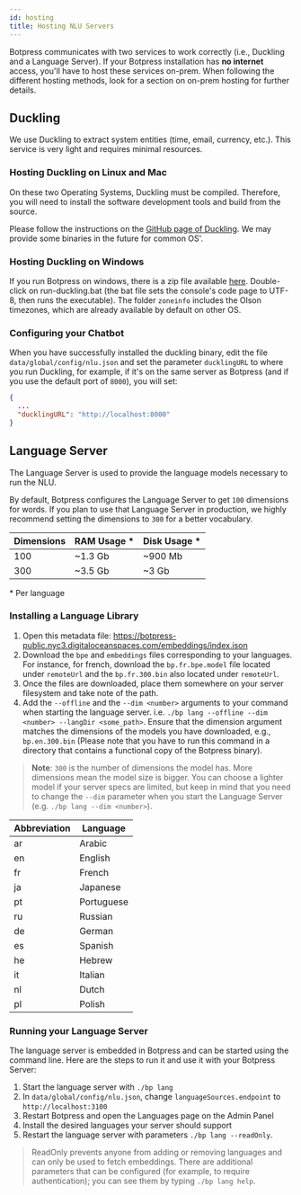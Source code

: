 ```yaml
---
id: hosting
title: Hosting NLU Servers
---
```


Botpress communicates with two services to work correctly (i.e., Duckling and a Language Server). If your Botpress installation has **no internet** access, you'll have to host these services on-prem. When following the different hosting methods, look for a section on on-prem hosting for further details.

## Duckling
We use Duckling to extract system entities (time, email, currency, etc.). This service is very light and requires minimal resources.

### Hosting Duckling on **Linux and Mac**
On these two Operating Systems, Duckling must be compiled. Therefore, you will need to install the software development tools and build from the source.

Please follow the instructions on the [GitHub page of Duckling](https://github.com/facebook/duckling). We may provide some binaries in the future for common OS'.

### Hosting Duckling on **Windows**
If you run Botpress on windows, there is a zip file available [here](https://s3.amazonaws.com/botpress-binaries/tools/duckling/duckling-windows.zip).
Double-click on run-duckling.bat (the bat file sets the console's code page to UTF-8, then runs the executable). The folder `zoneinfo` includes the Olson timezones, which are already available by default on other OS.

### Configuring your Chatbot
When you have successfully installed the duckling binary, edit the file `data/global/config/nlu.json` and set the parameter `ducklingURL` to where you run Duckling, for example, if it's on the same server as Botpress (and if you use the default port of `8000`), you will set:

```json
{
  ...
  "ducklingURL": "http://localhost:8000"
}
```

## Language Server

The Language Server is used to provide the language models necessary to run the NLU.

By default, Botpress configures the Language Server to get `100` dimensions for words. If you plan to use that Language Server in production, we highly recommend setting the dimensions to `300` for a better vocabulary.

| Dimensions | RAM Usage \* | Disk Usage \* |
| ---------- | ------------ | ------------- |
| 100        | ~1.3 Gb      | ~900 Mb       |
| 300        | ~3.5 Gb      | ~3 Gb         |

\* Per language

### Installing a Language Library
1. Open this metadata file: https://botpress-public.nyc3.digitaloceanspaces.com/embeddings/index.json
2. Download the `bpe` and `embeddings` files corresponding to your languages. For instance, for french, download the `bp.fr.bpe.model` file located under `remoteUrl` and the `bp.fr.300.bin` also located under `remoteUrl`.
3. Once the files are downloaded, place them somewhere on your server filesystem and take note of the path.
4. Add the `--offline` and the `--dim <number>` arguments to your command when starting the language server. i.e. `./bp lang --offline --dim <number> --langDir <some_path>`. Ensure that the dimension argument matches the dimensions of the models you have downloaded, e.g., `bp.en.300.bin` (Please note that you have to run this command in a directory that contains a functional copy of the Botpress binary).

> **Note**: `300` is the number of dimensions the model has. More dimensions mean the model size is bigger. You can choose a lighter model if your server specs are limited, but keep in mind that you need to change the `--dim` parameter when you start the Language Server (e.g. `./bp lang --dim <number>`).

| Abbreviation | Language   |
| ------------ | ---------- |
| ar           | Arabic     |
| en           | English    |
| fr           | French     |
| ja           | Japanese   |
| pt           | Portuguese |
| ru           | Russian    |
| de           | German     |
| es           | Spanish    |
| he           | Hebrew     |
| it           | Italian    |
| nl           | Dutch      |
| pl           | Polish     |

### Running your Language Server
The language server is embedded in Botpress and can be started using the command line. Here are the steps to run it and use it with your Botpress Server:

1. Start the language server with `./bp lang`
2. In `data/global/config/nlu.json`, change `languageSources.endpoint` to `http://localhost:3100`
3. Restart Botpress and open the Languages page on the Admin Panel
4. Install the desired languages your server should support
5. Restart the language server with parameters `./bp lang --readOnly`.

> ReadOnly prevents anyone from adding or removing languages and can only be used to fetch embeddings. There are additional parameters that can be configured (for example, to require authentication); you can see them by typing `./bp lang help`.
